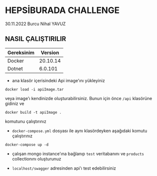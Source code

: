 # HEPSİBURADA CHALLENGE

30.11.2022 
Burcu Nihal YAVUZ

## NASIL ÇALIŞTIRILIR 

| Gereksinim | Version  |
|------------|----------|
| Docker     | 20.10.14 | 
| Dotnet     | 6.0.101  |

- ana klasör içerisindeki Api image'ını yükleyiniz 
```
docker load -i apiImage.tar
```

veya image'ı kendinizde oluşturabilirsiniz. Bunun için önce ` /api ` klasörüne gidiniz ve

```
docker build -t apiImage . 
```

komutunu çalıştırınız

- `docker-compose.yml` dosyası ile aynı klasördeyken aşağıdaki komutu çalıştırınız
 ```
docker-compose up -d
```


- çalışan mongo instance'ına bağlanıp `test` veritabanını ve `products` collectionını oluşturunuz

- `localhost/swagger` adresinden api'ı test edebilirsiniz